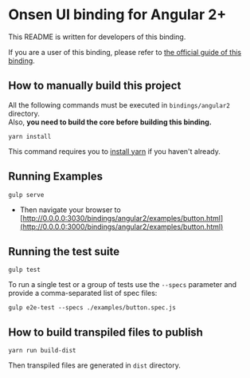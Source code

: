 Onsen UI binding for Angular 2+
===============================

This README is written for developers of this binding.

If you are a user of this binding, please refer to [the official guide of this binding](https://onsen.io/v2/guide/angular2/).


How to manually build this project
----------------------------------

All the following commands must be executed in `bindings/angular2` directory.  
Also, **you need to build the core before building this binding.**

    yarn install

This command requires you to [install yarn](https://yarnpkg.com/en/docs/install) if you haven't already.


Running Examples
----------------

    gulp serve

* Then navigate your browser to [http://0.0.0.0:3030/bindings/angular2/examples/button.html](http://0.0.0.0:3000/bindings/angular2/examples/button.html)


Running the test suite
----------------------

    gulp test

To run a single test or a group of tests use the `--specs` parameter and provide a comma-separated list of spec files:

    gulp e2e-test --specs ./examples/button.spec.js

## How to build transpiled files to publish

    yarn run build-dist

Then transpiled files are generated in `dist` directory.
